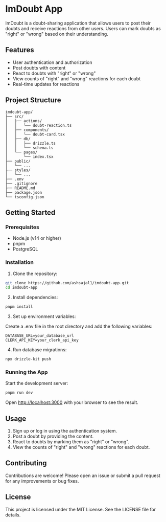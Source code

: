 # ImDoubt App

ImDoubt is a doubt-sharing application that allows users to post their doubts and receive reactions from other users. Users can mark doubts as "right" or "wrong" based on their understanding.

## Features

- User authentication and authorization
- Post doubts with content
- React to doubts with "right" or "wrong"
- View counts of "right" and "wrong" reactions for each doubt
- Real-time updates for reactions

## Project Structure

```
imdoubt-app/
├── src/
│   ├── actions/
│   │   └── doubt-reaction.ts
│   ├── components/
│   │   └── doubt-card.tsx
│   ├── db/
│   │   ├── drizzle.ts
│   │   └── schema.ts
│   └── pages/
│       └── index.tsx
├── public/
│   └── ...
├── styles/
│   └── ...
├── .env
├── .gitignore
├── README.md
├── package.json
└── tsconfig.json
```

## Getting Started

### Prerequisites

- Node.js (v14 or higher)
- pnpm
- PostgreSQL

### Installation

1. Clone the repository:

```bash
git clone https://github.com/ashsajal1/imdoubt-app.git
cd imdoubt-app
```

2. Install dependencies:

```bash
pnpm install
```

3. Set up environment variables:

Create a .env file in the root directory and add the following variables:

```env
DATABASE_URL=your_database_url
CLERK_API_KEY=your_clerk_api_key
```

4. Run database migrations:

```bash
npx drizzle-kit push
```

### Running the App

Start the development server:

```bash
pnpm run dev
```

Open [http://localhost:3000](http://localhost:3000) with your browser to see the result.

## Usage

1. Sign up or log in using the authentication system.
2. Post a doubt by providing the content.
3. React to doubts by marking them as "right" or "wrong".
4. View the counts of "right" and "wrong" reactions for each doubt.

## Contributing

Contributions are welcome! Please open an issue or submit a pull request for any improvements or bug fixes.

## License

This project is licensed under the MIT License. See the LICENSE file for details.

